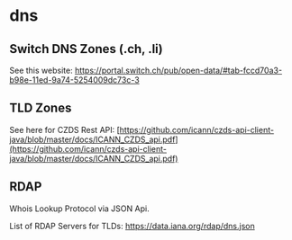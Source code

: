# dns

## Switch DNS Zones (.ch, .li)

See this website:
https://portal.switch.ch/pub/open-data/#tab-fccd70a3-b98e-11ed-9a74-5254009dc73c-3

## TLD Zones

See here for CZDS Rest API:
[https://github.com/icann/czds-api-client-java/blob/master/docs/ICANN_CZDS_api.pdf](https://github.com/icann/czds-api-client-java/blob/master/docs/ICANN_CZDS_api.pdf)

## RDAP

Whois Lookup Protocol via JSON Api.

List of RDAP Servers for TLDs:
https://data.iana.org/rdap/dns.json
